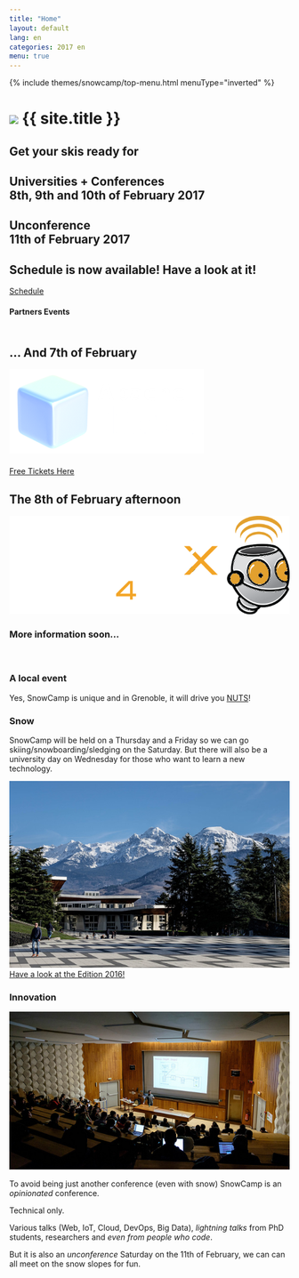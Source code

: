 ```yaml
---
title: "Home"
layout: default
lang: en
categories: 2017 en
menu: true
---
```

<div class="ui inverted vertical masthead center aligned segment">
  <div class="ui container">
    {% include themes/snowcamp/top-menu.html menuType="inverted" %}  
  </div>

  <div class="ui text container soldout">
    <h1 class="ui inverted header logo">
    <img class="ui tiny center aligned image" src="/assets/themes/snowcamp/skin/alpes-snow-full-illustration.png" />
      {{ site.title }}
    </h1>
    <h2><b>Get your skis ready for</b></h2>
    <h2><b>Universities + Conferences
        <br>8th, 9th and 10th of February 2017</b>
    </h2>
    <h2><b>Unconference
      <br>11th of February 2017</b>
    </h2>
    <h2><b>Schedule is now available! Have a look at it!</b></h2>
    <a href="/2017/{{page.lang}}/schedule" class="ui huge primary button">Schedule <i class="right calendar icon"></i></a>
  </div>
  <h4 class="ui horizontal inverted header divider">Partners Events</h4>
  <div class="ui middle aligned center stackable grid container" style="padding-top: 5px; padding-bottom: 5px; margin-bottom: 15px">
      <div class="row centered">
        <div class="six wide column">
          <div class="ui card">
            <h2>... And 7th of February</h2>
            <div class="image">
              <img class="image ui medium" src="/assets/themes/snowcamp/skin/netbeans-day.png" alt="Apache NetBeans Day France">
            </div>
            <div class="content" style="margin-top: 20px">
              <i class="pointing right icon"></i><i class="pointing right icon"></i><i class="pointing right icon"></i>
              <a class="ui button" href="http://ypl.me/3ro" target="blank">Free Tickets Here</a>
            </div>
          </div>
        </div>
        <div class="six wide column">
          <div class="ui card">
            <h2>The 8th of February afternoon</h2>
            <div class="image">
              <img class="image ui medium" src="/assets/themes/snowcamp/skin/devoxx4kids_logo.png" alt="Devoxx4Kids at Grenoble"/>
            </div>
            <div class="content">
              <h3>More information soon...</h3>
            </div>
          </div>
        </div>
      </div>
  </div>
</div>
<div class="ui vertical stripe segment">
  <div class="ui middle aligned stackable grid container">
    <div class="row">
      <div class="eight wide column">
        <h3 class="ui header">A local event</h3>
        <p>Yes, SnowCamp is unique and in Grenoble, it will drive you <a href="http://www.aoc-noixdegrenoble.com/" target="_blank">NUTS</a>!</p>
        <h3 class="ui header">Snow</h3>
        <p>SnowCamp will be held on a Thursday and a Friday so we can go skiing/snowboarding/sledging on the Saturday. But there will also be a university day on Wednesday for those who want to learn a new technology.</p>
      </div>
      <div class="six wide right floated column">
          <img class="ui large bordered rounded image" src="/assets/themes/snowcamp/skin/grenoble-ujf.jpg" />
      </div>
    </div>
    <div class="row">
      <div class="center aligned column">
        <a class="ui huge button" href="/2017/{{page.lang}}/story">Have a look at the Edition 2016!</a>
      </div>
    </div>
  </div>
  <h3 class="ui horizontal header divider">
    <div>Innovation</div>
  </h3>
  <div class="ui middle aligned stackable grid container">
    <div class="row">
      <div class="six wide right floated column">
        <img class="ui large bordered rounded image" src="/assets/themes/snowcamp/skin/amphi-ujf.jpg" />
      </div>
      <div class="eight wide column">
          <p>To avoid being just another conference (even with snow) SnowCamp is an <em>opinionated</em> conference.</p>
          <p>Technical only.</p>
          <p>Various talks (Web, IoT, Cloud, DevOps, Big Data), <em>lightning talks</em> from PhD students, researchers and <em>even from people who code</em>.</p>
          <p>But it is also an <em>unconference</em> Saturday on the 11th of February, we can can all meet on the snow slopes for fun.</p>
      </div>
    </div>
  </div>
</div>
